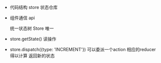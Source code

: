 - 代码结构
  store 状态仓库
  
- 组件通信
  api

  统一状态树 Store 唯一

- store.getState() 读操作
- store.dispatch({type: 'INCREMENT'}) 可以委派一个action
  相应的reducer得以计算 返回新的状态